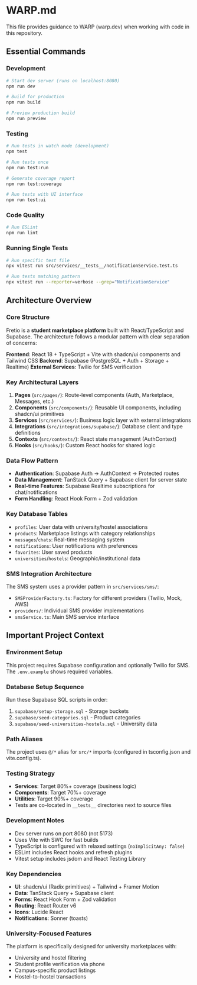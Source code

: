 # WARP.md

This file provides guidance to WARP (warp.dev) when working with code in this repository.

## Essential Commands

### Development
```bash
# Start dev server (runs on localhost:8080)
npm run dev

# Build for production
npm run build

# Preview production build
npm run preview
```

### Testing
```bash
# Run tests in watch mode (development)
npm test

# Run tests once
npm run test:run

# Generate coverage report
npm run test:coverage

# Run tests with UI interface
npm run test:ui
```

### Code Quality
```bash
# Run ESLint
npm run lint
```

### Running Single Tests
```bash
# Run specific test file
npx vitest run src/services/__tests__/notificationService.test.ts

# Run tests matching pattern
npx vitest run --reporter=verbose --grep="NotificationService"
```

## Architecture Overview

### Core Structure
Fretio is a **student marketplace platform** built with React/TypeScript and Supabase. The architecture follows a modular pattern with clear separation of concerns:

**Frontend**: React 18 + TypeScript + Vite with shadcn/ui components and Tailwind CSS
**Backend**: Supabase (PostgreSQL + Auth + Storage + Realtime)
**External Services**: Twilio for SMS verification

### Key Architectural Layers

1. **Pages** (`src/pages/`): Route-level components (Auth, Marketplace, Messages, etc.)
2. **Components** (`src/components/`): Reusable UI components, including shadcn/ui primitives
3. **Services** (`src/services/`): Business logic layer with external integrations
4. **Integrations** (`src/integrations/supabase/`): Database client and type definitions
5. **Contexts** (`src/contexts/`): React state management (AuthContext)
6. **Hooks** (`src/hooks/`): Custom React hooks for shared logic

### Data Flow Pattern
- **Authentication**: Supabase Auth → AuthContext → Protected routes
- **Data Management**: TanStack Query + Supabase client for server state
- **Real-time Features**: Supabase Realtime subscriptions for chat/notifications
- **Form Handling**: React Hook Form + Zod validation

### Key Database Tables
- `profiles`: User data with university/hostel associations
- `products`: Marketplace listings with category relationships  
- `messages`/`chats`: Real-time messaging system
- `notifications`: User notifications with preferences
- `favorites`: User saved products
- `universities`/`hostels`: Geographic/institutional data

### SMS Integration Architecture
The SMS system uses a provider pattern in `src/services/sms/`:
- `SMSProviderFactory.ts`: Factory for different providers (Twilio, Mock, AWS)
- `providers/`: Individual SMS provider implementations
- `smsService.ts`: Main SMS service interface

## Important Project Context

### Environment Setup
This project requires Supabase configuration and optionally Twilio for SMS. The `.env.example` shows required variables.

### Database Setup Sequence
Run these Supabase SQL scripts in order:
1. `supabase/setup-storage.sql` - Storage buckets
2. `supabase/seed-categories.sql` - Product categories
3. `supabase/seed-universities-hostels.sql` - University data

### Path Aliases
The project uses `@/*` alias for `src/*` imports (configured in tsconfig.json and vite.config.ts).

### Testing Strategy
- **Services**: Target 80%+ coverage (business logic)
- **Components**: Target 70%+ coverage  
- **Utilities**: Target 90%+ coverage
- Tests are co-located in `__tests__` directories next to source files

### Development Notes
- Dev server runs on port 8080 (not 5173)
- Uses Vite with SWC for fast builds
- TypeScript is configured with relaxed settings (`noImplicitAny: false`)
- ESLint includes React hooks and refresh plugins
- Vitest setup includes jsdom and React Testing Library

### Key Dependencies
- **UI**: shadcn/ui (Radix primitives) + Tailwind + Framer Motion
- **Data**: TanStack Query + Supabase client
- **Forms**: React Hook Form + Zod validation
- **Routing**: React Router v6
- **Icons**: Lucide React
- **Notifications**: Sonner (toasts)

### University-Focused Features
The platform is specifically designed for university marketplaces with:
- University and hostel filtering
- Student profile verification via phone
- Campus-specific product listings
- Hostel-to-hostel transactions
